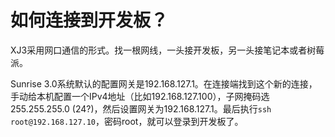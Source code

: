 # 如何连接到开发板？
XJ3采用网口通信的形式。找一根网线，一头接开发板，另一头接笔记本或者树莓派。

Sunrise 3.0系统默认的配置网关是192.168.127.1。在连接端找到这个新的连接，手动给本机配置一个IPv4地址（比如192.168.127.100），子网掩码选255.255.255.0 (24?)，然后设置网关为192.168.127.1。最后执行`ssh root@192.168.127.10`，密码root，就可以登录到开发板了。
